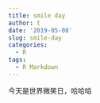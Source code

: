```yaml
---
title: smile day
author: t
date: '2019-05-08'
slug: smile-day
categories:
  - R
tags:
  - R Markdown
---
```

今天是世界微笑日，哈哈哈
